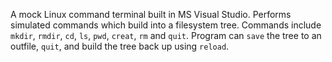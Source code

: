 A mock Linux command terminal built in MS Visual Studio. Performs simulated commands which build into a filesystem tree.
Commands include `mkdir`, `rmdir`, `cd`, `ls`, `pwd`, `creat`, `rm` and `quit`.
Program can `save` the tree to an outfile, `quit`, and build the tree back up using `reload`.
